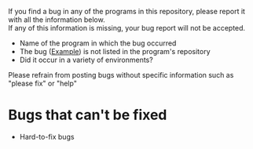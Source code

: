 If you find a bug in any of the programs in this repository, please report it with all the information below.
<br>If any of this information is missing, your bug report will not be accepted.

* Name of the program in which the bug occurred
* The bug ([Example](https://github.com/YuuyaGitHub/CS-Apps-Repository/tree/main/Minecraft%20Log%20Viewer#known)) is not listed in the program's repository
* Did it occur in a variety of environments?

Please refrain from posting bugs without specific information such as "please fix" or "help"

# Bugs that can't be fixed
* Hard-to-fix bugs

